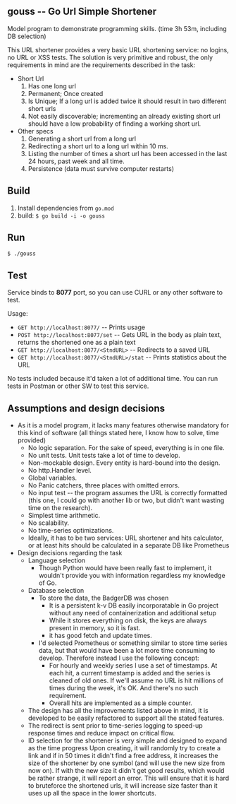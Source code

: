## gouss -- Go Url Simple Shortener

Model program to demonstrate programming skills. (time 3h 53m, including DB selection)

This URL shortener provides a very basic URL shortening service: no logins, no URL or XSS tests.
The solution is very primitive and robust, the only requirements in mind are the requirements
described in the task:

* Short Url
    1. Has one long url
    2. Permanent; Once created
    3. Is Unique; If a long url is added twice it should result in two different short urls
    4. Not easily discoverable; incrementing an already existing short url should
    have a low probability of finding a working short url.
* Other specs 
    1. Generating a short url from a long url
    2. Redirecting a short url to a long url within 10 ms.
    3. Listing the number of times a short url has been accessed in the last 24 hours,
        past week and all time.
    4. Persistence (data must survive computer restarts)

## Build

1. Install dependencies from `go.mod`
2. build: `$ go build -i -o gouss`

## Run

`$ ./gouss`

## Test

Service binds to **8077** port, so you can use CURL or any other software to test.

Usage:
* `GET http://localhost:8077/` -- Prints usage
* `POST http://localhost:8077/set` -- Gets URL in the body as plain text,
    returns the shortened one as a plain text
* `GET http://localhost:8077/<StndURL>` -- Redirects to a saved URL
* `GET http://localhost:8077/<StndURL>/stat` -- Prints statistics about the URL

No tests included because it'd taken a lot of additional time. You can run tests in
Postman or other SW to test this service.

## Assumptions and design decisions

* As it is a model program, it lacks many features otherwise mandatory for this kind of
  software (all things stated here, I know how to solve, time provided)
  * No logic separation. For the sake of speed, everything is in one file.
  * No unit tests. Unit tests take a lot of time to develop.
  * Non-mockable design. Every entity is hard-bound into the design.
  * No http.Handler level.
  * Global variables.
  * No Panic catchers, three places with omitted errors.
  * No input test -- the program assumes the URL is correctly formatted (this one,
    I could go with another lib or two, but didn't want wasting time on the research).
  * Simplest time arithmetic.
  * No scalability.
  * No time-series optimizations.
  * Ideally, it has to be two services: URL shortener and hits calculator, or at least
    hits should be calculated in a separate DB like Prometheus
* Design decisions regarding the task
  * Language selection
    * Though Python would have been really fast to implement, it wouldn't provide you with
      information regardless my knowledge of Go.
  * Database selection
    * To store the data, the BadgerDB was chosen
      * It is a persistent k-v DB easily incorporatable in Go project without any need of 
        containerization and additional setup
      * While it stores everything on disk, the keys are always present in memory, so it is fast.
      * it has good fetch and update times.
    * I'd selected Prometheus or something similar to store time series data, but that would
      have been a lot more time consuming to develop.
      Therefore instead I use the following concept:
      * For hourly and weekly series I use a set of timestamps. At each hit, a current timestamp
        is added and the series is cleaned of old ones. If we'll assume no URL is hit millions
        of times during the week, it's OK. And there's no such requirement.
      * Overall hits are implemented as a simple counter.
  * The design has all the improvements listed above in mind, it is developed to be easily
    refactored to support all the stated features.
  * The redirect is sent prior to time-series logging to speed-up response times and reduce
    impact on critical flow.
  * ID selection for the shortener is very simple and designed to expand as the time progress
    Upon creating, it will randomly try to create a link and if in 50 times it didn't find a free
    address, it increases the size of the shortener by one symbol (and will use the new size
    from now on). If with the new size it didn't get good results, which would be rather strange,
    it will report an error. This will ensure that it is hard to bruteforce the shortened urls,
    it will increase size faster than it uses up all the space in the lower shortcuts.
